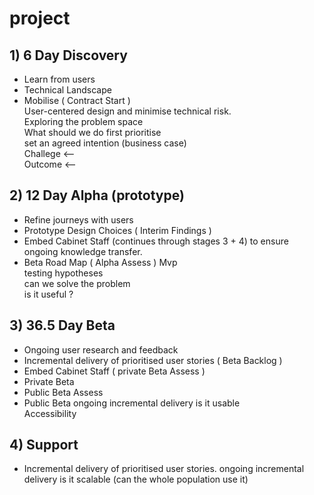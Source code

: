 # project

## 1) 6 Day Discovery
+ Learn from users
+ Technical Landscape
+ Mobilise ( Contract Start ) <br>
User-centered design and minimise technical risk. <br>
Exploring the problem space <br>
What should we do first prioritise <br>
set an agreed intention (business case) <br>
Challege <-- <br>
Outcome <--

## 2) 12 Day Alpha (prototype)
+ Refine journeys with users
+ Prototype Design Choices ( Interim Findings )
+ Embed Cabinet Staff (continues through stages 3 + 4) to ensure ongoing knowledge transfer.
+ Beta Road Map ( Alpha Assess )
Mvp <br>
testing hypotheses <br>
can we solve the problem <br>
is it useful ? <br>

## 3) 36.5 Day Beta
+ Ongoing user research and feedback
+ Incremental delivery of prioritised user stories ( Beta Backlog )
+ Embed Cabinet Staff ( private Beta Assess )
+ Private Beta
+ Public Beta Assess
+ Public Beta
ongoing incremental delivery
is it usable <br>
Accessibility <br>

## 4) Support
+ Incremental delivery of prioritised user stories.
ongoing incremental delivery
is it scalable (can the whole population use it)<br>
